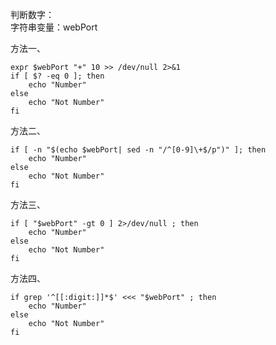 判断数字：   
字符串变量：webPort

方法一、
```
expr $webPort "+" 10 >> /dev/null 2>&1
if [ $? -eq 0 ]; then
    echo "Number"
else 
    echo "Not Number"
fi
```

方法二、
```
if [ -n "$(echo $webPort| sed -n "/^[0-9]\+$/p")" ]; then
    echo "Number"
else 
    echo "Not Number"
fi
```

方法三、
```
if [ "$webPort" -gt 0 ] 2>/dev/null ; then
    echo "Number"
else
    echo "Not Number"
fi
```

方法四、
```
if grep '^[[:digit:]]*$' <<< "$webPort" ; then  
    echo "Number"
else
    echo "Not Number"
fi
```